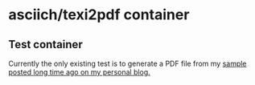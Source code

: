# asciich/texi2pdf container

## Test container

Currently the only existing test is to generate a PDF file from my
[sample posted long time ago on my personal blog.](https://asciich.ch/wordpress/software/latex/a4-dokumentenvorlage-in-latex/)


